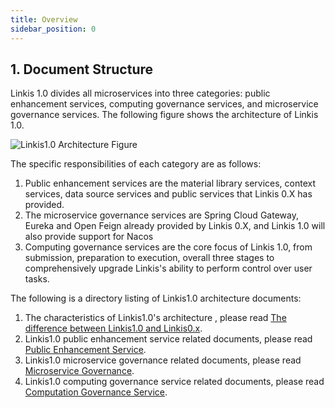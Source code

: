 ```yaml
---
title: Overview
sidebar_position: 0
---
```


## 1. Document Structure

Linkis 1.0 divides all microservices into three categories: public enhancement services, computing governance services, and microservice governance services. The following figure shows the architecture of Linkis 1.0.

![Linkis1.0 Architecture Figure](/Images/Architecture/Linkis1.0-architecture.png)

The specific responsibilities of each category are as follows:

1. Public enhancement services are the material library services, context services, data source services and public services that Linkis 0.X has provided.
2. The microservice governance services are Spring Cloud Gateway, Eureka and Open Feign already provided by Linkis 0.X, and Linkis 1.0 will also provide support for Nacos
3. Computing governance services are the core focus of Linkis 1.0, from submission, preparation to execution, overall three stages to comprehensively upgrade Linkis's ability to perform control over user tasks.

The following is a directory listing of Linkis1.0 architecture documents:

1. The characteristics of Linkis1.0's architecture , please read [The difference between Linkis1.0 and Linkis0.x](difference_between_1.0_and_0.x.md).
2. Linkis1.0 public enhancement service related documents, please read [Public Enhancement Service](public_enhancement_services/overview.md).
3. Linkis1.0 microservice governance related documents, please read [Microservice Governance](microservice_governance_services/overview.md).
4. Linkis1.0 computing governance service related documents, please read [Computation Governance Service](computation_governance_services/overview.md).